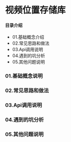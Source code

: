 # 视频位置存储库
#### 目录介绍
- 01.基础概念介绍
- 02.常见思路和做法
- 03.Api调用说明
- 04.遇到的坑分析
- 05.其他问题说明



### 01.基础概念说明



### 02.常见思路和做法



### 03.Api调用说明



### 04.遇到的坑分析


### 05.其他问题说明





